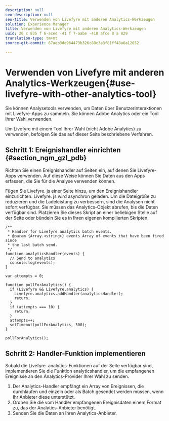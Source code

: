 ```yaml
---
description: null
seo-description: null
seo-title: Verwenden von Livefyre mit anderen Analytics-Werkzeugen
solution: Experience Manager
title: Verwenden von Livefyre mit anderen Analytics-Werkzeugen
uuid: 26 c 835 f 6-aced -41 f 7-aabe -418 afce 8 a 829
translation-type: tm+mt
source-git-commit: 67aeb3de964473b326c88c3a3f81ff48a6a12652

---
```



# Verwenden von Livefyre mit anderen Analytics-Werkzeugen{#use-livefyre-with-other-analytics-tool}

Sie können Analysetools verwenden, um Daten über Benutzerinteraktionen mit Livefyre-Apps zu sammeln. Sie können Adobe Analytics oder ein Tool Ihrer Wahl verwenden.

Um Livefyre mit einem Tool Ihrer Wahl (nicht Adobe Analytics) zu verwenden, befolgen Sie das auf dieser Seite beschriebene Verfahren.

## Schritt 1: Ereignishandler einrichten {#section_ngm_gzl_pdb}

Richten Sie einen Ereignishandler auf Seiten ein, auf denen Sie Livefyre-Apps verwenden. Auf diese Weise können Sie Daten aus den Apps erfassen, die Sie für die Analyse verwenden können.

Fügen Sie Livefyre. js einer Seite hinzu, um den Ereignishandler einzurichten. Livefyre. js wird asynchron geladen. Um die Dateigröße zu reduzieren und die Ladeleistung zu verbessern, sind die Analysen nicht sofort verfügbar. Sie müssen das Analytics-Objekt abrufen, bis die Daten verfügbar sind. Platzieren Sie dieses Skript an einer beliebigen Stelle auf der Seite oder bündeln Sie es in Ihren eigenen kompilierten Skripten.

```
/** 
 * Handler for Livefyre analytics batch events. 
 * @param {Array.<string>} events Array of events that have been fired since 
 * the last batch send. 
 */ 
function analyticsHandler(events) { 
  // Send to analytics 
  console.log(events); 
} 
 
var attempts = 0; 
 
function pollForAnalytics() { 
  if (Livefyre && Livefyre.analytics) { 
    Livefyre.analytics.addHandler(analyticsHandler); 
    return; 
  } 
  if (attempts === 10) { 
    return; 
  } 
  attempts++; 
  setTimeout(pollForAnalytics, 500); 
} 
 
pollForAnalytics(); 
```

## Schritt 2: Handler-Funktion implementieren

Sobald die Livefyre. analytics-Funktionen auf der Seite verfügbar sind, implementieren Sie die Funktion analyticshandler, um die empfangenen Ereignisse an den Analytics-Provider Ihrer Wahl zu senden.

1. Der Analytics-Handler empfängt ein Array von Ereignissen, die durchlaufen und einzeln oder als Batch gesendet werden müssen, wenn Ihr Anbieter diese unterstützt.
1. Ordnen Sie die vom Handler empfangenen Ereignisdaten einem Format zu, das der Analytics-Anbieter benötigt.
1. Senden Sie die Daten an Ihren Analytics-Anbieter.

